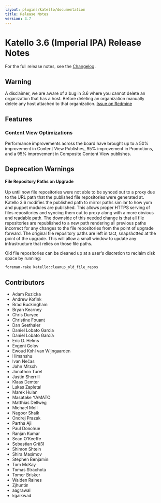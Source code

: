 ```yaml
---
layout: plugins/katello/documentation
title: Release Notes
version: 3.7
---
```


# Katello 3.6 (Imperial IPA) Release Notes

For the full release notes, see the [Changelog](https://github.com/Katello/katello/blob/KATELLO-3.6/CHANGELOG.md).

## Warning

A disclaimer, we are aware of a bug in 3.6 where you cannot delete an organization that has a host. Before deleting an organization manually delete any host attached to that organization. [Issue on Redmine](http://projects.theforeman.org/issues/23262)

## Features

### Content View Optimizations

Performance improvements across the board have brought up to a 50% improvement in Content View Publishes, 95% improvement in Promotions, and a 95% improvement in Composite Content View publishes.

## Deprecation Warnings

#### File Repository Paths on Upgrade

Up until now file repositories were not able to be synced out to a proxy due to the URL path that the published file repositories were generated at. Katello 3.6 modifies the published path to mirror paths similar to how yum and puppet modules are published. This allows proper HTTPS serving of files repositories and syncing them out to proxy along with a more obvious and readable path. The downside of this needed change is that all file repositories are republished to a new path rendering all previous paths incorrect for any changes to the file repositories from the point of upgrade forward. The original file repository paths are left in tact, snapshotted at the point of the upgrade. This will allow a small window to update any infrastructure that relies on those file paths.

Old file repositories can be cleaned up at a user's discretion to reclaim disk space by running:

```bash
foreman-rake katello:cleanup_old_file_repos
```

## Contributors
 - Adam Ruzicka
 - Andrew Kofink
 - Brad Buckingham
 - Bryan Kearney
 - Chris Duryee
 - Christine Fouant
 - Dan Seethaler
 - Daniel Lobato Garcia
 - Daniel Lobato García
 - Eric D. Helms
 - Evgeni Golov
 - Ewoud Kohl van Wijngaarden
 - Himanshu
 - Ivan Nečas
 - John Mitsch
 - Jonathon Turel
 - Justin Sherrill
 - Klaas Demter
 - Lukas Zapletal
 - Marek Hulan
 - Masatake YAMATO
 - Matthias Dellweg
 - Michael Moll
 - Nagoor Shaik
 - Ondrej Prazak
 - Partha Aji
 - Paul Donohue
 - Ranjan Kumar
 - Sean O\'Keeffe
 - Sebastian Gräßl
 - Shimon Shtein
 - Shira Maximov
 - Stephen Benjamin
 - Tom McKay
 - Tomas Strachota
 - Tomer Brisker
 - Walden Raines
 - Zjhuntin
 - aagrawal
 - kgaikwad

